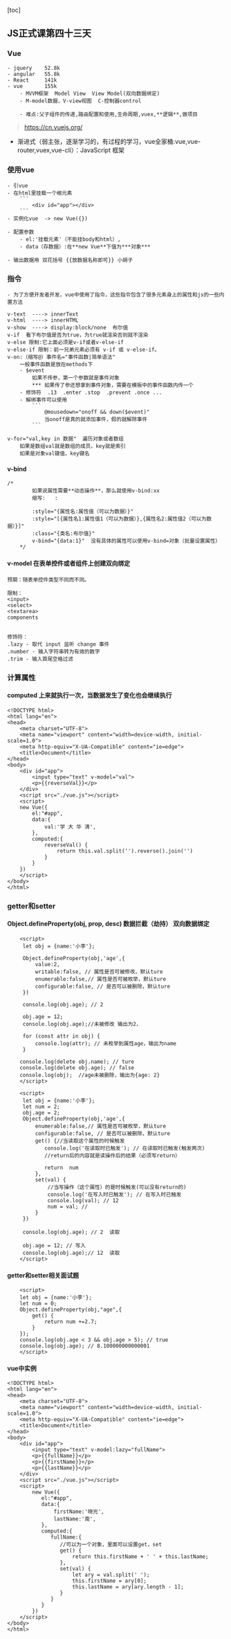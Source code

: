 [toc]

## JS正式课第四十三天

### Vue

    - jquery    52.8k
    - angular   55.8k
    - React     141k
    - vue       155k
        - MVVM框架  Model View  View Model(双向数据绑定)
        - M-model数据，V-view视图  C-控制器control

        - 难点:父子组件的传递,路由配置和使用,生命周期,vuex,**逻辑**,做项目

> https://cn.vuejs.org/

- 渐进式（弱主张，逐渐学习的，有过程的学习，vue全家桶:vue,vue-router,vuex,vue-cli）：JavaScript 框架

### 使用vue
    - 引vue
    - 在html里挂载一个根元素
        ```
            <div id="app"></div>
        ```
    - 实例化vue  -> new Vue({})

    - 配置参数
        - el:'挂载元素'（不能挂body和html）,
        - data（存数据）:在**new Vue**下值为***对象***

    - 输出数据用 双花括号 {{放数据名称即可}} 小胡子

### 指令
    - 为了方便开发者开发，vue中使用了指令，这些指令包含了很多元素身上的属性和js的一些内置方法

    v-text  ----> innerText
    v-html  ----> innerHTML
    v-show  ----> display:block/none  布尔值
    v-if  看下布尔值是否为true，为true就渲染否则就不渲染
    v-else 限制:它上面必须是v-if或者v-else-if
    v-else-if 限制：前一兄弟元素必须有 v-if 或 v-else-if。
    v-on:（缩写@）事件名="事件函数|简单语法"
        一般事件函数是放在methods下
        - $event  
            如果不传参，第一个参数就是事件对象
            *** 如果传了参还想拿到事件对象，需要在模板中的事件函数内传一个
        - 修饰符  .13  .enter .stop  .prevent .once ...
        - 解绑事件可以使用
            ```
                @mousedown="onoff && down($event)"
                当onoff是真的就添加事件，假的就解除事件
            ```

    v-for="val,key in 数据"  遍历对象或者数组
        如果是数组val就是数组的成员，key就是索引
        如果是对象val键值，key键名
#### v-bind

```
/*
        如果说属性需要**动态操作**，那么就使用v-bind:xx
        缩写:   :

        :style="{属性名:属性值（可以为数据）}"
        :style="[{属性名1:属性值1（可以为数据）},{属性名2:属性值2（可以为数据）}]"
        :class="{类名:布尔值}"
        v-bind="{data:1}"  没有具体的属性可以使用v-bind=对象（批量设置属性）
    */
```
#### v-model   在表单控件或者组件上创建双向绑定

```
预期：随表单控件类型不同而不同。

限制：
<input>
<select>
<textarea>
components


修饰符：
.lazy - 取代 input 监听 change 事件
.number - 输入字符串转为有效的数字
.trim - 输入首尾空格过滤

```

### 计算属性
#### computed   上来就执行一次，当数据发生了变化也会继续执行

```
<!DOCTYPE html>
<html lang="en">
<head>
    <meta charset="UTF-8">
    <meta name="viewport" content="width=device-width, initial-scale=1.0">
    <meta http-equiv="X-UA-Compatible" content="ie=edge">
    <title>Document</title>
</head>
<body>
    <div id="app">
        <input type="text" v-model="val">
        <p>{{reverseVal}}</p>
    </div>
    <script src="./vue.js"></script>
    <script>
    new Vue({
        el:"#app",
        data:{
            val:'学 大 华 清',
        },
        computed:{
            reverseVal() {
                return this.val.split('').reverse().join('')
            }
        }
    })
    </script>
</body>
</html>
```
### getter和setter

#### Object.defineProperty(obj, prop, desc)    数据拦截（劫持）  双向数据绑定

```
    <script>
     let obj = {name:'小李'};

     Object.defineProperty(obj,'age',{
         value:2,
         writable:false, // 属性是否可被修改，默认ture
         enumerable:false,// 属性是否可被枚举，默认ture
         configurable:false, // 是否可以被删除，默认ture
     })

     console.log(obj.age); // 2

     obj.age = 12;
     console.log(obj.age);//未被修改 输出为2，

     for (const attr in obj) {
         console.log(attr); // 未枚举到属性age，输出为name
     }

    console.log(delete obj.name); // ture
    console.log(delete obj.age); // false
    console.log(obj);  //age未被删除，输出为{age: 2}
    </script>
```

```
    <script>
     let obj = {name:'小李'};
     let num = 2;
     obj.age = 2;
     Object.defineProperty(obj,'age',{
         enumerable:false,// 属性是否可被枚举，默认ture
         configurable:false, // 是否可以被删除，默认ture
         get() {//当读取这个属性的时候触发
            console.log('在读取时已触发'); // 在读取时已触发(触发两次)  
            //return后的内容就是读操作后的结果（必须写return）

            return  num
         },
         set(val) {
             //当写操作（这个属性）的是时候触发(可以没有return的)
             console.log('在写入时已触发'); // 在写入时已触发
             console.log(val); // 12
             num = val; // 
         }
     })

     console.log(obj.age); // 2  读取

     obj.age = 12; // 写入
     console.log(obj.age);// 12  读取
    </script>
```
#### getter和setter相关面试题

```
    <script>
    let obj = {name:'小李'};
    let num = 0;
    Object.defineProperty(obj,"age",{
        get() {
            return num +=2.7;
        }
    });
    console.log(obj.age < 3 && obj.age > 5); // true
    console.log(obj.age); // 8.100000000000001
    </script>
```

#### vue中实例

```
<!DOCTYPE html>
<html lang="en">
<head>
    <meta charset="UTF-8">
    <meta name="viewport" content="width=device-width, initial-scale=1.0">
    <meta http-equiv="X-UA-Compatible" content="ie=edge">
    <title>Document</title>
</head>
<body>
    <div id="app">
        <input type="text" v-model:lazy="fullName">
        <p>{{fullName}}</p>
        <p>{{firstName}}</p>
        <p>{{lastName}}</p>
    </div>
    <script src="./vue.js"></script>
    <script>
        new Vue({
           el:"#app",
           data:{
               firstName:'晓光',
               lastName:'南',
           },
           computed:{
              fullName:{
                 //可以为一个对象，里面可以设置get，set
                 get() {
                     return this.firstName + ' ' + this.lastName;
                 },
                 set(val) {
                     let ary = val.split(' ');
                     this.firstName = ary[0];
                     this.lastName = ary[ary.length - 1];
                 } 
              }
           }
        })
    </script>
</body>
</html>
```